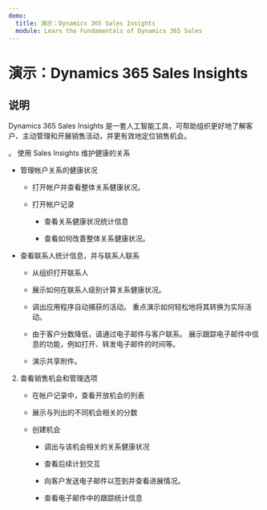 ```yaml
---
demo:
  title: 演示：Dynamics 365 Sales Insights
  module: Learn the Fundamentals of Dynamics 365 Sales
---
```


# 演示：Dynamics 365 Sales Insights

## 说明

Dynamics 365 Sales Insights 是一套人工智能工具，可帮助组织更好地了解客户、主动管理和开展销售活动，并更有效地定位销售机会。 

。 使用 Sales Insights 维护健康的关系

- 管理帐户关系的健康状况

    - 打开帐户并查看整体关系健康状况。

    - 打开帐户记录

        - 查看关系健康状况统计信息

        - 查看如何改善整体关系健康状况。 

- 查看联系人统计信息，并与联系人联系

    - 从组织打开联系人

    - 展示如何在联系人级别计算关系健康状况。

    - 调出应用程序自动捕获的活动。 重点演示如何轻松地将其转换为实际活动。 

    - 由于客户分数降低，请通过电子邮件与客户联系。 展示跟踪电子邮件中信息的功能，例如打开、转发电子邮件的时间等。 

    - 演示共享附件。 

 

2. 查看销售机会和管理选项

    - 在帐户记录中，查看开放机会的列表

    - 展示与列出的不同机会相关的分数

    - 创建机会

        - 调出与该机会相关的关系健康状况

        - 查看后续计划交互 

        - 向客户发送电子邮件以签到并查看进展情况。 

        - 查看电子邮件中的跟踪统计信息 

